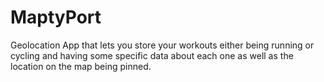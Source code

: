 # MaptyPort

Geolocation App that lets you store your workouts either being running or cycling and having some specific data about each one as well as the location on the map being pinned.
